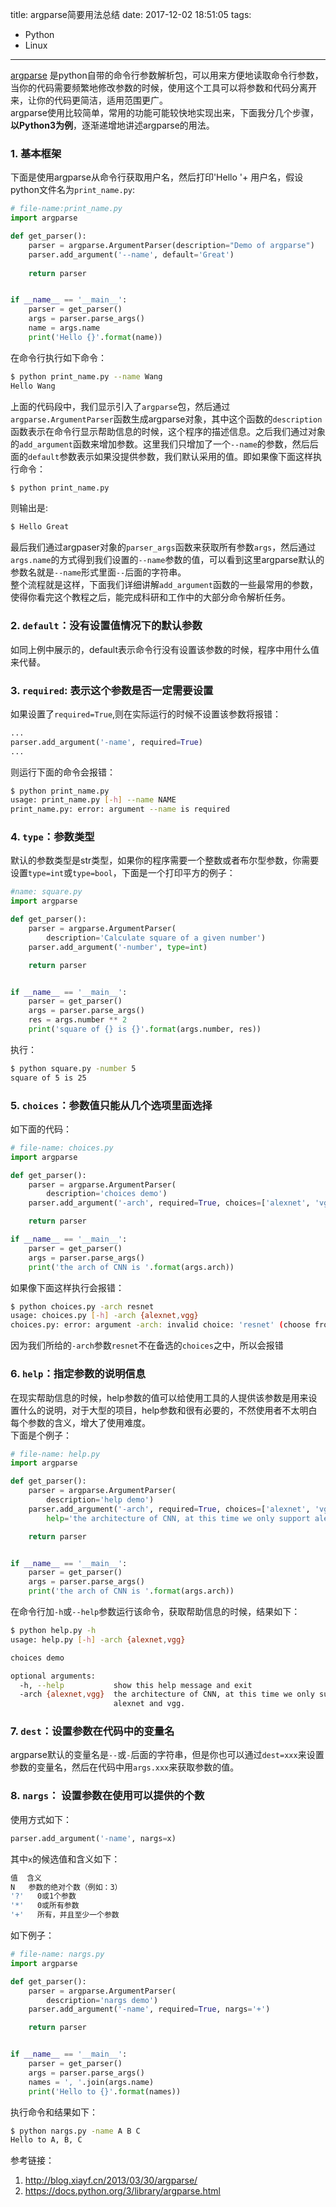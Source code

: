 title: argparse简要用法总结
date: 2017-12-02 18:51:05
tags:
 - Python
 - Linux
---
[argparse](https://docs.python.org/3/library/argparse.html) 是python自带的命令行参数解析包，可以用来方便地读取命令行参数，当你的代码需要频繁地修改参数的时候，使用这个工具可以将参数和代码分离开来，让你的代码更简洁，适用范围更广。  
argparse使用比较简单，常用的功能可能较快地实现出来，下面我分几个步骤，**以Python3为例**，逐渐递增地讲述argparse的用法。  
<!--more-->

### 1. 基本框架
下面是使用argparse从命令行获取用户名，然后打印'Hello '+ 用户名，假设python文件名为`print_name.py`:
```python
# file-name:print_name.py
import argparse

def get_parser():
    parser = argparse.ArgumentParser(description="Demo of argparse")
    parser.add_argument('--name', default='Great')
    
    return parser


if __name__ == '__main__':
    parser = get_parser()
    args = parser.parse_args()
    name = args.name
    print('Hello {}'.format(name))
```
在命令行执行如下命令：
```bash
$ python print_name.py --name Wang
Hello Wang
```
上面的代码段中，我们显示引入了`argparse`包，然后通过`argparse.ArgumentParser`函数生成argparse对象，其中这个函数的`description`函数表示在命令行显示帮助信息的时候，这个程序的描述信息。之后我们通过对象的`add_argument`函数来增加参数。这里我们只增加了一个`--name`的参数，然后后面的`default`参数表示如果没提供参数，我们默认采用的值。即如果像下面这样执行命令：
```bash
$ python print_name.py 
```
则输出是:
```bash
$ Hello Great
```
最后我们通过argpaser对象的`parser_args`函数来获取所有参数`args`，然后通过`args.name`的方式得到我们设置的`--name`参数的值，可以看到这里argparse默认的参数名就是`--name`形式里面`--`后面的字符串。  
整个流程就是这样，下面我们详细讲解`add_argument`函数的一些最常用的参数，使得你看完这个教程之后，能完成科研和工作中的大部分命令解析任务。  

### 2. `default`：没有设置值情况下的默认参数
如同上例中展示的，default表示命令行没有设置该参数的时候，程序中用什么值来代替。

### 3. `required`: 表示这个参数是否一定需要设置
如果设置了`required=True`,则在实际运行的时候不设置该参数将报错：
```python
...
parser.add_argument('-name', required=True)
...
```
则运行下面的命令会报错：
```bash
$ python print_name.py
usage: print_name.py [-h] --name NAME
print_name.py: error: argument --name is required
```

### 4. `type`：参数类型
默认的参数类型是str类型，如果你的程序需要一个整数或者布尔型参数，你需要设置`type=int`或`type=bool`，下面是一个打印平方的例子：
```python
#name: square.py
import argparse

def get_parser():
    parser = argparse.ArgumentParser(
        description='Calculate square of a given number')
    parser.add_argument('-number', type=int)

    return parser


if __name__ == '__main__':
    parser = get_parser()
    args = parser.parse_args()
    res = args.number ** 2
    print('square of {} is {}'.format(args.number, res))
```
执行：
```bash
$ python square.py -number 5
square of 5 is 25 
```

### 5. `choices`：参数值只能从几个选项里面选择
如下面的代码：
```python
# file-name: choices.py
import argparse

def get_parser():
    parser = argparse.ArgumentParser(
        description='choices demo')
    parser.add_argument('-arch', required=True, choices=['alexnet', 'vgg'])

    return parser

if __name__ == '__main__':
    parser = get_parser()
    args = parser.parse_args()
    print('the arch of CNN is '.format(args.arch))
```
如果像下面这样执行会报错：
```bash
$ python choices.py -arch resnet
usage: choices.py [-h] -arch {alexnet,vgg}
choices.py: error: argument -arch: invalid choice: 'resnet' (choose from 'alexnet', 'vgg')
```
因为我们所给的`-arch`参数`resnet`不在备选的`choices`之中，所以会报错

### 6. `help`：指定参数的说明信息
在现实帮助信息的时候，help参数的值可以给使用工具的人提供该参数是用来设置什么的说明，对于大型的项目，help参数和很有必要的，不然使用者不太明白每个参数的含义，增大了使用难度。  
下面是个例子：
```python
# file-name: help.py
import argparse

def get_parser():
    parser = argparse.ArgumentParser(
        description='help demo')
    parser.add_argument('-arch', required=True, choices=['alexnet', 'vgg'],
        help='the architecture of CNN, at this time we only support alexnet and vgg.')

    return parser


if __name__ == '__main__':
    parser = get_parser()
    args = parser.parse_args()
    print('the arch of CNN is '.format(args.arch))
```
在命令行加`-h`或`--help`参数运行该命令，获取帮助信息的时候，结果如下：
```bash
$ python help.py -h
usage: help.py [-h] -arch {alexnet,vgg}

choices demo

optional arguments:
  -h, --help           show this help message and exit
  -arch {alexnet,vgg}  the architecture of CNN, at this time we only support
                       alexnet and vgg.
```
### 7. `dest`：设置参数在代码中的变量名
argparse默认的变量名是`--`或`-`后面的字符串，但是你也可以通过`dest=xxx`来设置参数的变量名，然后在代码中用`args.xxx`来获取参数的值。

### 8. `nargs`： 设置参数在使用可以提供的个数
使用方式如下：
```python
parser.add_argument('-name', nargs=x)
```
其中`x`的候选值和含义如下：
```bash
值  含义
N   参数的绝对个数（例如：3）
'?'   0或1个参数
'*'   0或所有参数
'+'   所有，并且至少一个参数
```
如下例子：
```python
# file-name: nargs.py
import argparse

def get_parser():
    parser = argparse.ArgumentParser(
        description='nargs demo')
    parser.add_argument('-name', required=True, nargs='+')

    return parser


if __name__ == '__main__':
    parser = get_parser()
    args = parser.parse_args()
    names = ', '.join(args.name)
    print('Hello to {}'.format(names))
```
执行命令和结果如下：
```bash
$ python nargs.py -name A B C
Hello to A, B, C
```

参考链接：
 1. <http://blog.xiayf.cn/2013/03/30/argparse/>
 2. <https://docs.python.org/3/library/argparse.html>
